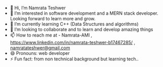 - 👋 Hi, I’m Namrata Teshwer 
- 👀 I’m interested in software development and a MERN stack developer. Looking forward to learn more and grow.
- 🌱 I’m currently learning C++ (Data Structures and algorithms)
- 💞️ I’m looking to collaborate and to learn and develop amazing things
- 📫 How to reach me at - Namrata-AMI , https://www.linkedin.com/in/namrata-teshwer-b17467285/ , namratateshwer@gmail.com
- 😄 Pronouns: web developer
- ⚡ Fun fact: from non technical background but learning tech..

<!---
Namrata-AMI/Namrata-AMI is a ✨ special ✨ repository because its `README.md` (this file) appears on your GitHub profile.
You can click the Preview link to take a look at your changes.
--->
